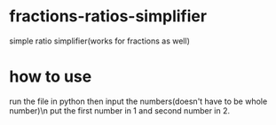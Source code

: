 # fractions-ratios-simplifier
simple ratio simplifier(works for fractions as well)
# how to use 
run the file in python then input the numbers(doesn't have to be whole number)\n
put the first number in 1 and second number in 2.
